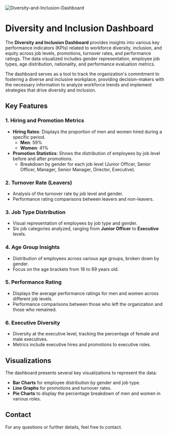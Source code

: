 ![Diversity-and-Inclusion-Dashboard](https://socialify.git.ci/JPraj902/Diversity-and-Inclusion-Dashboard/image?font=Bitter&forks=1&issues=1&language=1&name=1&owner=1&pulls=1&stargazers=1&theme=Dark)
# Diversity and Inclusion Dashboard

The **Diversity and Inclusion Dashboard** provides insights into various key performance indicators (KPIs) related to workforce diversity, inclusion, and equity across job levels, promotions, turnover rates, and performance ratings. The data visualized includes gender representation, employee job types, age distribution, nationality, and performance evaluation metrics.

The dashboard serves as a tool to track the organization's commitment to fostering a diverse and inclusive workplace, providing decision-makers with the necessary information to analyze workforce trends and implement strategies that drive diversity and inclusion.

## Key Features

### 1. **Hiring and Promotion Metrics**
   - **Hiring Rates**: Displays the proportion of men and women hired during a specific period.
     - **Men**: 59%
     - **Women**: 41%
   - **Promotion Statistics**: Shows the distribution of employees by job level before and after promotions.
     - Breakdown by gender for each job level (Junior Officer, Senior Officer, Manager, Senior Manager, Director, Executive).

### 2. **Turnover Rate (Leavers)**
   - Analysis of the turnover rate by job level and gender.
   - Performance rating comparisons between leavers and non-leavers.

### 3. **Job Type Distribution**
   - Visual representation of employees by job type and gender.
   - Six job categories analyzed, ranging from **Junior Officer** to **Executive** levels.

### 4. **Age Group Insights**
   - Distribution of employees across various age groups, broken down by gender.
   - Focus on the age brackets from 16 to 69 years old.
   
### 5. **Performance Rating**
   - Displays the average performance ratings for men and women across different job levels.
   - Performance comparisons between those who left the organization and those who remained.

### 6. **Executive Diversity**
   - Diversity at the executive level, tracking the percentage of female and male executives.
   - Metrics include executive hires and promotions to executive roles.

## Visualizations
The dashboard presents several key visualizations to represent the data:
   - **Bar Charts** for employee distribution by gender and job type.
   - **Line Graphs** for promotions and turnover rates.
   - **Pie Charts** to display the percentage breakdown of men and women in various roles.

## Contact
For any questions or further details, feel free to contact.
